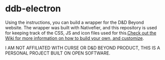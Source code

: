 # ddb-electron
Using the instructions, you can build a wrapper for the D&amp;D Beyond website. The wrapper was built with Nativefier, and this repository is used for keeping track of the CSS, JS and icon files used for this.[Check out the Wiki for more information on how to build your own, and customize](https://github.com/plutoneld/ddb-electron/wiki).

I AM NOT AFFILIATED WITH CURSE OR D&amp;D BEYOND PRODUCT, THIS IS A PERSONAL PROJECT BUILT ON OPEN SOFTWARE.
